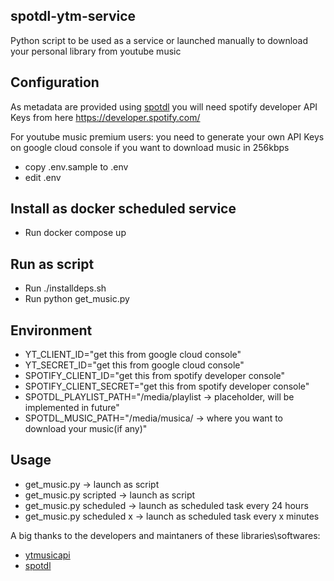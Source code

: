 ## spotdl-ytm-service

Python script to be used as a service or launched manually to download your personal library from youtube music

## Configuration

As metadata are provided using [spotdl](https://github.com/spotDL/spotify-downloader) you will need spotify developer API Keys from here https://developer.spotify.com/

For youtube music premium users:
    you need to generate your own API Keys on google cloud console if you want to download music in 256kbps

* copy .env.sample to .env
* edit .env

## Install as docker scheduled service

* Run docker compose up

## Run as script

* Run ./installdeps.sh
* Run python get_music.py <args>

## Environment

* YT_CLIENT_ID="get this from google cloud console"
* YT_SECRET_ID="get this from google cloud console"
* SPOTIFY_CLIENT_ID="get this from spotify developer console"
* SPOTIFY_CLIENT_SECRET="get this from spotify developer console"
* SPOTDL_PLAYLIST_PATH="/media/playlist -> placeholder, will be implemented in future"
* SPOTDL_MUSIC_PATH="/media/musica/ -> where you want to download your music(if any)"

## Usage
* get_music.py             -> launch as script
* get_music.py scripted    -> launch as script
* get_music.py scheduled   -> launch as scheduled task every 24 hours
* get_music.py scheduled x -> launch as scheduled task every x minutes

A big thanks to the developers and maintaners of these libraries\softwares:
* [ytmusicapi](https://github.com/sigma67/ytmusicapi)
* [spotdl](https://github.com/spotDL/spotify-downloader) 